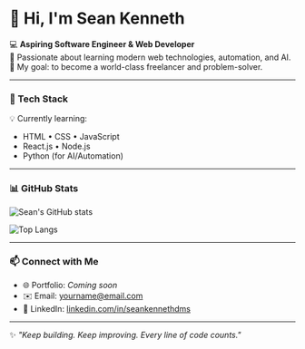 # 👋 Hi, I'm Sean Kenneth

💻 **Aspiring Software Engineer & Web Developer**  
🚀 Passionate about learning modern web technologies, automation, and AI.  
🎯 My goal: to become a world-class freelancer and problem-solver.

---

### 🧰 Tech Stack
💡 Currently learning:
- HTML • CSS • JavaScript  
- React.js • Node.js  
- Python (for AI/Automation)

---

### 📊 GitHub Stats
![Sean's GitHub stats](https://github-readme-stats.vercel.app/api?username=seankennethdms&show_icons=true&theme=tokyonight)

![Top Langs](https://github-readme-stats.vercel.app/api/top-langs/?username=seankennethdms&layout=compact&theme=tokyonight)

---

### 📫 Connect with Me
- 🌐 Portfolio: *Coming soon*
- ✉️ Email: yourname@email.com  
- 💼 LinkedIn: [linkedin.com/in/seankennethdms](#)

---

✨ *"Keep building. Keep improving. Every line of code counts."*

